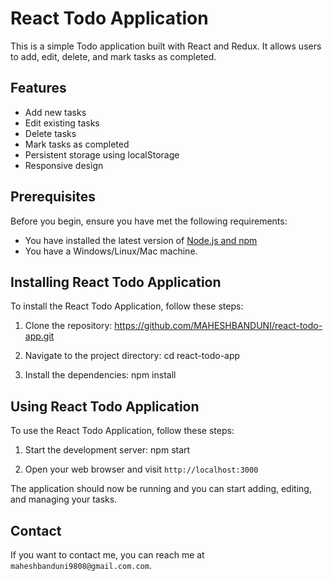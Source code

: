 # React Todo Application

This is a simple Todo application built with React and Redux. It allows users to add, edit, delete, and mark tasks as completed.

## Features

- Add new tasks
- Edit existing tasks
- Delete tasks
- Mark tasks as completed
- Persistent storage using localStorage
- Responsive design

## Prerequisites

Before you begin, ensure you have met the following requirements:

- You have installed the latest version of [Node.js and npm](https://nodejs.org/en/download/)
- You have a Windows/Linux/Mac machine.

## Installing React Todo Application

To install the React Todo Application, follow these steps:

1. Clone the repository: 
https://github.com/MAHESHBANDUNI/react-todo-app.git

2. Navigate to the project directory:
cd react-todo-app

4. Install the dependencies:
npm install

## Using React Todo Application

To use the React Todo Application, follow these steps:

1. Start the development server:
npm start

2. Open your web browser and visit `http://localhost:3000`

The application should now be running and you can start adding, editing, and managing your tasks.

## Contact

If you want to contact me, you can reach me at `maheshbanduni9808@gmail.com.com`.
